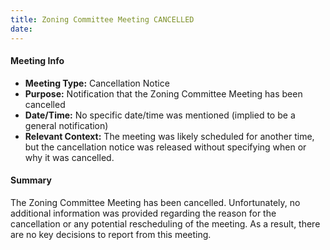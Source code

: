 ```yaml
---
title: Zoning Committee Meeting CANCELLED
date: 
---
```

#### Meeting Info
* **Meeting Type:** Cancellation Notice
* **Purpose:** Notification that the Zoning Committee Meeting has been cancelled
* **Date/Time:** No specific date/time was mentioned (implied to be a general notification)
* **Relevant Context:** The meeting was likely scheduled for another time, but the cancellation notice was released without specifying when or why it was cancelled.

#### Summary
The Zoning Committee Meeting has been cancelled. Unfortunately, no additional information was provided regarding the reason for the cancellation or any potential rescheduling of the meeting. As a result, there are no key decisions to report from this meeting.

